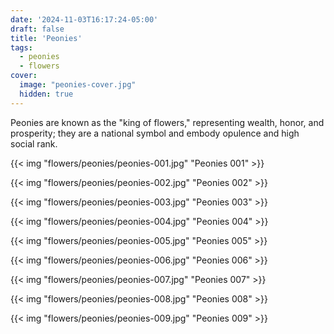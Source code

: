 ```yaml
---
date: '2024-11-03T16:17:24-05:00'
draft: false
title: 'Peonies'
tags:
  - peonies
  - flowers
cover:
  image: "peonies-cover.jpg"
  hidden: true
---
```


Peonies are known as the "king of flowers," representing wealth, honor, and prosperity; they are a national symbol and embody opulence and high social rank.


{{< img "flowers/peonies/peonies-001.jpg" "Peonies 001" >}}

{{< img "flowers/peonies/peonies-002.jpg" "Peonies 002" >}}

{{< img "flowers/peonies/peonies-003.jpg" "Peonies 003" >}}

{{< img "flowers/peonies/peonies-004.jpg" "Peonies 004" >}}

{{< img "flowers/peonies/peonies-005.jpg" "Peonies 005" >}}

{{< img "flowers/peonies/peonies-006.jpg" "Peonies 006" >}}

{{< img "flowers/peonies/peonies-007.jpg" "Peonies 007" >}}

{{< img "flowers/peonies/peonies-008.jpg" "Peonies 008" >}}

{{< img "flowers/peonies/peonies-009.jpg" "Peonies 009" >}}

